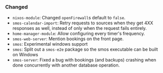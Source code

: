 ### Changed

* `nixos-module`: Changed `openFirewall`s default to `false`.
* `smos-calendar-import`: Retry requests to sources when they get 4XX responses as well, instead of only when the request fails entirely.
* `home-manager-module`: Allow configuring every timer's frequency.
* `smos-web-server`: Mention bookings on the front page.
* `smos`: Experimental windows support
* `smos`: Split out a `smos-e2e` package so the smos executable can be built on Windows
* `smos-server`: Fixed a bug with bookings (and backups) crashing when done concurrently with another database operation.
